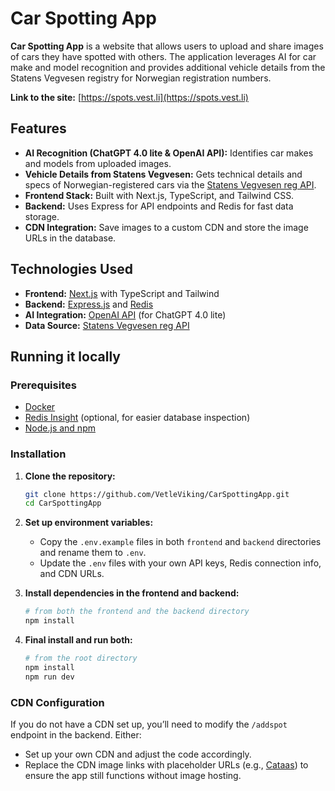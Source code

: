 # Car Spotting App

**Car Spotting App** is a website that allows users to upload and share images of cars they have spotted with others. The application leverages AI for car make and model recognition and provides additional vehicle details from the Statens Vegvesen registry for Norwegian registration numbers.

**Link to the site:** [https://spots.vest.li](https://spots.vest.li)

## Features

- **AI Recognition (ChatGPT 4.0 lite & OpenAI API):** Identifies car makes and models from uploaded images.
- **Vehicle Details from Statens Vegvesen:** Gets technical details and specs of Norwegian-registered cars via the [Statens Vegvesen reg API](https://www.vegvesen.no/om-oss/om-organisasjonen/apne-data/et-utvalg-apne-data/api-for-tekniske-kjoretoyopplysninger/).
- **Frontend Stack:** Built with Next.js, TypeScript, and Tailwind CSS.
- **Backend:** Uses Express for API endpoints and Redis for fast data storage.
- **CDN Integration:** Save images to a custom CDN and store the image URLs in the database.

## Technologies Used

- **Frontend:** [Next.js](https://nextjs.org/) with TypeScript and Tailwind
- **Backend:** [Express.js](https://expressjs.com/) and [Redis](https://redis.io/)
- **AI Integration:** [OpenAI API](https://platform.openai.com/api-keys) (for ChatGPT 4.0 lite)
- **Data Source:** [Statens Vegvesen reg API](https://www.vegvesen.no/om-oss/om-organisasjonen/apne-data/et-utvalg-apne-data/api-for-tekniske-kjoretoyopplysninger/)

## Running it locally

### Prerequisites

- [Docker](https://docs.docker.com/get-docker/)
- [Redis Insight](https://redis.com/redis-enterprise/redis-insight/) (optional, for easier database inspection)
- [Node.js and npm](https://nodejs.org/)

### Installation

1. **Clone the repository:**
   ```bash
   git clone https://github.com/VetleViking/CarSpottingApp.git
   cd CarSpottingApp
   ```

2. **Set up environment variables:**
   - Copy the `.env.example` files in both `frontend` and `backend` directories and rename them to `.env`.
   - Update the `.env` files with your own API keys, Redis connection info, and CDN URLs.

3. **Install dependencies in the frontend and backend:**
   ```bash
   # from both the frontend and the backend directory
   npm install
   ```

4. **Final install and run both:**
   ```bash
   # from the root directory
   npm install
   npm run dev
   ```

### CDN Configuration

If you do not have a CDN set up, you’ll need to modify the `/addspot` endpoint in the backend. Either:

- Set up your own CDN and adjust the code accordingly.
- Replace the CDN image links with placeholder URLs (e.g., [Cataas](https://cataas.com/cat)) to ensure the app still functions without image hosting.
